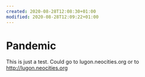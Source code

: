 ```yaml
---
created: 2020-08-28T12:08:30+01:00
modified: 2020-08-28T12:09:22+01:00
---
```


# Pandemic

This is just a test. Could go to lugon.neocities.org or to http://lugon.neocities.org